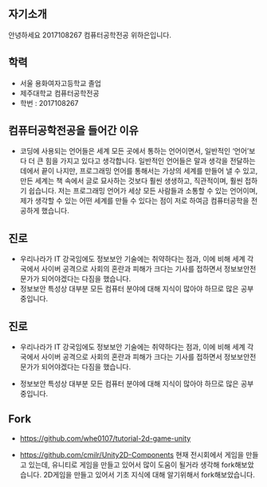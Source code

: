 
## **자기소개**

안녕하세요 2017108267 컴퓨터공학전공 위하은입니다.


## **학력**

  * 서울 용화여자고등학교 졸업
  * 제주대학교 컴퓨터공학전공
  * 학번 : 2017108267
  
  
## **컴퓨터공학전공을 들어간 이유**

* 코딩에 사용되는 언어들은 세계 모든 곳에서 통하는 언어이면서, 일반적인 ‘언어’보다 더 큰 힘을 가지고 있다고 생각합니다. 일반적인 언어들은 말과 생각을 전달하는 데에서 끝이 나지만, 프로그래밍 언어를 통해서는 가상의 세계를 만들어 낼 수 있고, 만든 세계는 책 속에서 글로 묘사하는 것보다 훨씬 생생하고, 직관적이며, 훨씬 접하기 쉽습니다. 저는 프로그래밍 언어가 세상 모든 사람들과 소통할 수 있는 언어이며, 제가 생각할 수 있는 어떤 세계를 만들 수 있다는 점이 저로 하여금 컴퓨터공학을 전공하게 했습니다.

  
## **진로**

* 우리나라가 IT 강국임에도 정보보안 기술에는 취약하다는 점과, 이에 비해 세계 각국에서 사이버 공격으로 사회의 혼란과 피해가 크다는 기사를 접하면서 정보보안전문가가 되어야겠다는 다짐을 했습니다.
* 정보보안 특성상 대부분 모든 컴퓨터 분야에 대해 지식이 많아야 하므로 많은 공부중입니다.



## **진로**



* 우리나라가 IT 강국임에도 정보보안 기술에는 취약하다는 점과, 이에 비해 세계 각국에서 사이버 공격으로 사회의 혼란과 피해가 크다는 기사를 접하면서 정보보안전문가가 되어야겠다는 다짐을 했습니다.

* 정보보안 특성상 대부분 모든 컴퓨터 분야에 대해 지식이 많아야 하므로 많은 공부중입니다.


## **Fork**

*  https://github.com/whe0107/tutorial-2d-game-unity

* https://github.com/cmilr/Unity2D-Components
현재 전시회에서 게임을 만들고 있는데, 유니티로 게임을 만들고 있어서 많이 도움이 될거라 생각해 fork해보았습니다.
2D게임을 만들고 있어서 기초 지식에 대해 알기위해서 fork해보았습니다.
